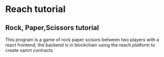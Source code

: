 # Reach tutorial
## Rock, Paper,Scissors tutorial
This program is a game of rock paper scisors between two players with a react frontend, the backend is in blockchain using the reach platform to create samrt contracts
